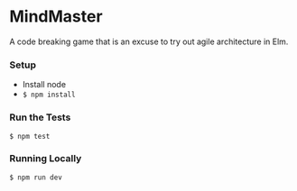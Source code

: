 # MindMaster

A code breaking game that is an excuse to try out agile architecture in Elm.


### Setup

- Install node
- `$ npm install`

### Run the Tests

```
$ npm test
```

### Running Locally

```
$ npm run dev
```
